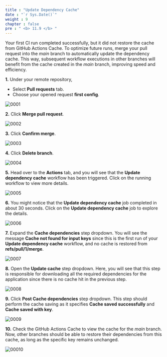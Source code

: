 ```yaml
---
title : "Update Dependency Cache"
date : "`r Sys.Date()`"
weight : 9
chapter : false
pre : " <b> 11.9 </b> "
---
```


Your first CI run completed successfully, but it did not restore the cache from GitHub Actions Cache. To optimize future runs, merge your pull request into the *main* branch to automatically update the dependency cache. This way, subsequent workflow executions in other branches will benefit from the cache created in the *main* branch, improving speed and efficiency.

**1.** Under your remote repository,

- Select **Pull requests** tab.
- Choose your opened request **first config**.

![0001](/images/11/9/0001.svg?featherlight=false&width=100pc)

**2.** Click **Merge pull request**.

![0002](/images/11/9/0002.svg?featherlight=false&width=100pc)

**3.** Click **Confirm merge**.

![0003](/images/11/9/0003.svg?featherlight=false&width=100pc)

**4.** Click **Delete branch**.

![0004](/images/11/9/0004.svg?featherlight=false&width=100pc)

**5.** Head over to the **Actions** tab, and you will see that the **Update dependency cache** workflow has been triggered. Click on the running workflow to view more details.

![0005](/images/11/9/0005.svg?featherlight=false&width=100pc)

**6.** You might notice that the **Update dependency cache** job completed in about 30 seconds. Click on the **Update dependency cache** job to explore the details.

![0006](/images/11/9/0006.svg?featherlight=false&width=100pc)

**7.** Expand the **Cache dependencies** step dropdown. You will see the message **Cache not found for input keys** since this is the first run of your **Update dependency cache** workflow, and no cache is restored from **refs/pull/1/merge**.

![0007](/images/11/9/0007.svg?featherlight=false&width=100pc)

**8.** Open the **Update cache** step dropdown. Here, you will see that this step is responsible for downloading all the required dependencies for the application since there is no cache hit in the previous step.

![0008](/images/11/9/0008.svg?featherlight=false&width=100pc)

**9.** Click **Post Cache dependencies** step dropdown. This step should perform the cache saving as it specifies **Cache saved successfully** and **Cache saved with key**.

![0009](/images/11/9/0009.svg?featherlight=false&width=100pc)

<!-- **10.**

![000100](/images/11/9/000100.svg?featherlight=false&width=100pc) -->

**10.** Check the GitHub Actions Cache to view the cache for the *main* branch. Now, other branches should be able to restore their dependencies from this cache, as long as the specific key remains unchanged.

![00010](/images/11/9/00010.svg?featherlight=false&width=100pc)